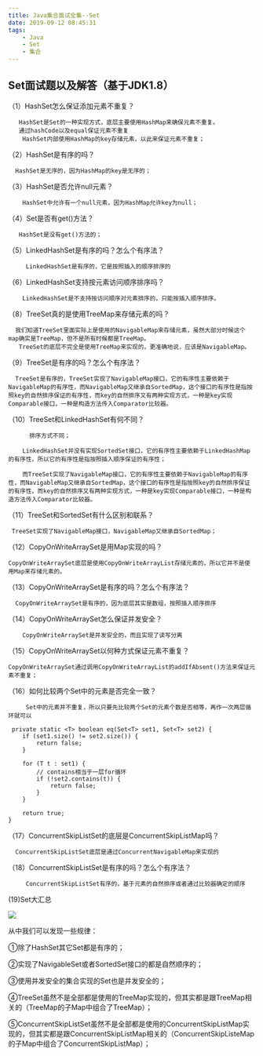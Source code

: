 ```yaml
---
title: Java集合面试全集--Set
date: 2019-09-12 08:45:31 
tags: 
    - Java 
    - Set
    - 集合
---
```


## Set面试题以及解答（基于JDK1.8） ##

（1）HashSet怎么保证添加元素不重复？

       HashSet是Set的一种实现方式，底层主要使用HashMap来确保元素不重复。 
       通过hashCode以及equal保证元素不重复
        HashSet内部使用HashMap的key存储元素，以此来保证元素不重复；

（2）HashSet是有序的吗？

      HashSet是无序的，因为HashMap的key是无序的；

（3）HashSet是否允许null元素？

        HashSet中允许有一个null元素，因为HashMap允许key为null；
       

（4）Set是否有get()方法？
   
       HashSet是没有get()方法的；

（5）LinkedHashSet是有序的吗？怎么个有序法？
         
         LinkedHashSet是有序的，它是按照插入的顺序排序的

（6）LinkedHashSet支持按元素访问顺序排序吗？

        LinkedHashSet是不支持按访问顺序对元素排序的，只能按插入顺序排序。

（8）TreeSet真的是使用TreeMap来存储元素的吗？
     
      我们知道TreeSet里面实际上是使用的NavigableMap来存储元素，虽然大部分时候这个map确实是TreeMap，但不是所有时候都是TreeMap。
       TreeSet的底层不完全是使用TreeMap来实现的，更准确地说，应该是NavigableMap。

（9）TreeSet是有序的吗？怎么个有序法？
            
      TreeSet是有序的，TreeSet实现了NavigableMap接口，它的有序性主要依赖于NavigableMap的有序性，而NavigableMap又继承自SortedMap，这个接口的有序性是指按照key的自然排序保证的有序性，而key的自然排序又有两种实现方式，一种是key实现Comparable接口，一种是构造方法传入Comparator比较器。

（10）TreeSet和LinkedHashSet有何不同？

          排序方式不同；
          
		LinkedHashSet并没有实现SortedSet接口，它的有序性主要依赖于LinkedHashMap的有序性，所以它的有序性是指按照插入顺序保证的有序性；
		
		而TreeSet实现了NavigableMap接口，它的有序性主要依赖于NavigableMap的有序性，而NavigableMap又继承自SortedMap，这个接口的有序性是指按照key的自然排序保证的有序性，而key的自然排序又有两种实现方式，一种是key实现Comparable接口，一种是构造方法传入Comparator比较器。

（11）TreeSet和SortedSet有什么区别和联系？

     TreeSet实现了NavigableMap接口，NavigableMap又继承自SortedMap；
         

（12）CopyOnWriteArraySet是用Map实现的吗？

    CopyOnWriteArraySet底层是使用CopyOnWriteArrayList存储元素的，所以它并不是使用Map来存储元素的。

（13）CopyOnWriteArraySet是有序的吗？怎么个有序法？
 
      CopyOnWriteArraySet是有序的，因为底层其实是数组，按照插入顺序排序

（14）CopyOnWriteArraySet怎么保证并发安全？

        CopyOnWriteArraySet是并发安全的，而且实现了读写分离

（15）CopyOnWriteArraySet以何种方式保证元素不重复？
 
    CopyOnWriteArraySet通过调用CopyOnWriteArrayList的addIfAbsent()方法来保证元素不重复；
        

（16）如何比较两个Set中的元素是否完全一致？

         Set中的元素并不重复，所以只要先比较两个Set的元素个数是否相等，再作一次两层循环就可以

     private static <T> boolean eq(Set<T> set1, Set<T> set2) {
        if (set1.size() != set2.size()) {
            return false;
        }

        for (T t : set1) {
            // contains相当于一层for循环
            if (!set2.contains(t)) {
                return false;
            }
        }

        return true;
    }


（17）ConcurrentSkipListSet的底层是ConcurrentSkipListMap吗？

      ConcurrentSkipListSet底层是通过ConcurrentNavigableMap来实现的

（18）ConcurrentSkipListSet是有序的吗？怎么个有序法？

         ConcurrentSkipListSet有序的，基于元素的自然排序或者通过比较器确定的顺序

 

 (19)Set大汇总

![](/image/Java集合总结/set总结.png)


从中我们可以发现一些规律：

①除了HashSet其它Set都是有序的；

②实现了NavigableSet或者SortedSet接口的都是自然顺序的；

③使用并发安全的集合实现的Set也是并发安全的；

④TreeSet虽然不是全部都是使用的TreeMap实现的，但其实都是跟TreeMap相关的（TreeMap的子Map中组合了TreeMap）；

⑤ConcurrentSkipListSet虽然不是全部都是使用的ConcurrentSkipListMap实现的，但其实都是跟ConcurrentSkipListMap相关的（ConcurrentSkipListeMap的子Map中组合了ConcurrentSkipListMap）；
              

      